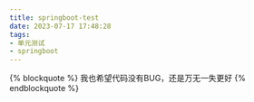 ```yaml
---
title: springboot-test
date: 2023-07-17 17:48:28
tags:
- 单元测试
- springboot
---
```


{% blockquote %}
    我也希望代码没有BUG，还是万无一失更好
{% endblockquote %}
